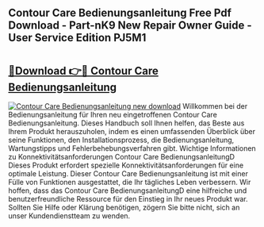 ## Contour Care Bedienungsanleitung Free Pdf Download - Part-nK9 New Repair Owner Guide - User Service Edition PJ5M1

# <h2><a href="http://df4pv2.blite.top/?on=Contour+Care+Bedienungsanleitung">🔗Download 👉🔴 Contour Care Bedienungsanleitung</a></h2>

[![Contour Care Bedienungsanleitung new download](https://i.imgur.com/lujVjoI.png)](http://df4pv2.blite.top/?on=Contour+Care+Bedienungsanleitung)
Willkommen bei der Bedienungsanleitung für Ihren neu eingetroffenen Contour Care Bedienungsanleitung. Dieses Handbuch soll Ihnen helfen, das Beste aus Ihrem Produkt herauszuholen, indem es einen umfassenden Überblick über seine Funktionen, den Installationsprozess, die Bedienungsanleitung, Wartungstipps und Fehlerbehebungsverfahren gibt. Wichtige Informationen zu Konnektivitätsanforderungen Contour Care BedienungsanleitungD Dieses Produkt erfordert spezielle Konnektivitätsanforderungen für eine optimale Leistung. Dieser Contour Care Bedienungsanleitung ist mit einer Fülle von Funktionen ausgestattet, die Ihr tägliches Leben verbessern. Wir hoffen, dass das Contour Care BedienungsanleitungD eine hilfreiche und benutzerfreundliche Ressource für den Einstieg in Ihr neues Produkt war. Sollten Sie Hilfe oder Klärung benötigen, zögern Sie bitte nicht, sich an unser Kundendienstteam zu wenden.

